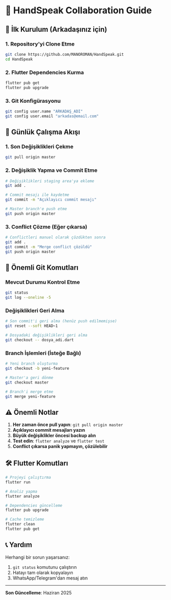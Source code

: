 # 👥 HandSpeak Collaboration Guide

## 🚀 İlk Kurulum (Arkadaşınız için)

### 1. Repository'yi Clone Etme
```bash
git clone https://github.com/MANOROMAN/HandSpeak.git
cd HandSpeak
```

### 2. Flutter Dependencies Kurma
```bash
flutter pub get
flutter pub upgrade
```

### 3. Git Konfigürasyonu
```bash
git config user.name "ARKADAŞ_ADI"
git config user.email "arkadas@email.com"
```

## 📝 Günlük Çalışma Akışı

### 1. Son Değişiklikleri Çekme
```bash
git pull origin master
```

### 2. Değişiklik Yapma ve Commit Etme
```bash
# Değişiklikleri staging area'ya ekleme
git add .

# Commit mesajı ile kaydetme
git commit -m "Açıklayıcı commit mesajı"

# Master branch'e push etme
git push origin master
```

### 3. Conflict Çözme (Eğer çıkarsa)
```bash
# Conflictleri manuel olarak çözdükten sonra
git add .
git commit -m "Merge conflict çözüldü"
git push origin master
```

## 🔄 Önemli Git Komutları

### Mevcut Durumu Kontrol Etme
```bash
git status
git log --oneline -5
```

### Değişiklikleri Geri Alma
```bash
# Son commit'i geri alma (henüz push edilmemişse)
git reset --soft HEAD~1

# Dosyadaki değişiklikleri geri alma
git checkout -- dosya_adi.dart
```

### Branch İşlemleri (İsteğe Bağlı)
```bash
# Yeni branch oluşturma
git checkout -b yeni-feature

# Master'a geri dönme
git checkout master

# Branch'i merge etme
git merge yeni-feature
```

## ⚠️ Önemli Notlar

1. **Her zaman önce pull yapın**: `git pull origin master`
2. **Açıklayıcı commit mesajları yazın**
3. **Büyük değişiklikler öncesi backup alın**
4. **Test edin**: `flutter analyze` ve `flutter test`
5. **Conflict çıkarsa panik yapmayın, çözülebilir**

## 🛠️ Flutter Komutları

```bash
# Projeyi çalıştırma
flutter run

# Analiz yapma
flutter analyze

# Dependencies güncelleme
flutter pub upgrade

# Cache temizleme
flutter clean
flutter pub get
```

## 📞 Yardım

Herhangi bir sorun yaşarsanız:
1. `git status` komutunu çalıştırın
2. Hatayı tam olarak kopyalayın
3. WhatsApp/Telegram'dan mesaj atın

---
**Son Güncelleme**: Haziran 2025
